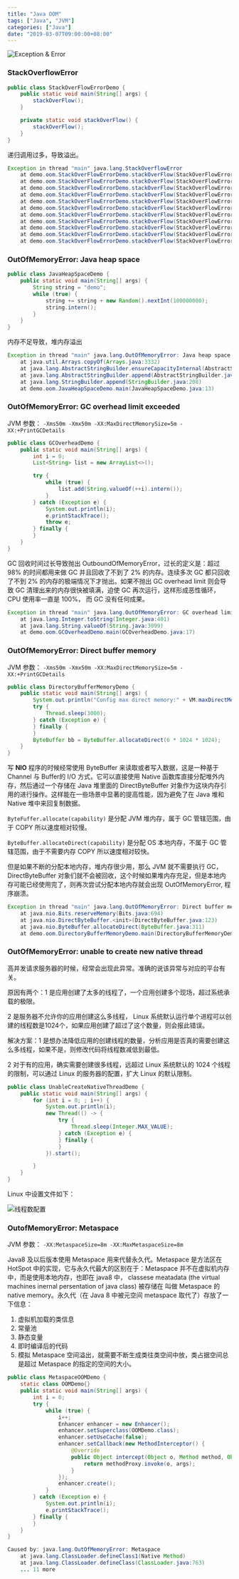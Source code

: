 ```yaml
---
title: "Java OOM"
tags: ["Java", "JVM"]
categories: ["Java"]
date: "2019-03-07T09:00:00+08:00"
---
```


![Exception & Error](https://i.loli.net/2019/06/18/5d08fb6bd193464754.png)

### StackOverflowError

```java
public class StackOverFlowErrorDemo {
    public static void main(String[] args) {
        stackOverFlow();
    }

    private static void stackOverFlow() {
        stackOverFlow();
    }
}
```



递归调用过多，导致溢出。

```java
Exception in thread "main" java.lang.StackOverflowError
	at demo.oom.StackOverFlowErrorDemo.stackOverFlow(StackOverFlowErrorDemo.java:13)
	at demo.oom.StackOverFlowErrorDemo.stackOverFlow(StackOverFlowErrorDemo.java:13)
	at demo.oom.StackOverFlowErrorDemo.stackOverFlow(StackOverFlowErrorDemo.java:13)
	at demo.oom.StackOverFlowErrorDemo.stackOverFlow(StackOverFlowErrorDemo.java:13)
	at demo.oom.StackOverFlowErrorDemo.stackOverFlow(StackOverFlowErrorDemo.java:13)
	at demo.oom.StackOverFlowErrorDemo.stackOverFlow(StackOverFlowErrorDemo.java:13)
	at demo.oom.StackOverFlowErrorDemo.stackOverFlow(StackOverFlowErrorDemo.java:13)
	at demo.oom.StackOverFlowErrorDemo.stackOverFlow(StackOverFlowErrorDemo.java:13)
	at demo.oom.StackOverFlowErrorDemo.stackOverFlow(StackOverFlowErrorDemo.java:13)
	at demo.oom.StackOverFlowErrorDemo.stackOverFlow(StackOverFlowErrorDemo.java:13)
	at demo.oom.StackOverFlowErrorDemo.stackOverFlow(StackOverFlowErrorDemo.java:13)
```



### OutOfMemoryError: Java heap space

```java
public class JavaHeapSpaceDemo {
    public static void main(String[] args) {
        String string = "demo";
        while (true) {
            string += string + new Random().nextInt(100000000);
            string.intern();
        }
    }
}
```



内存不足导致，堆内存溢出

```java
Exception in thread "main" java.lang.OutOfMemoryError: Java heap space
	at java.util.Arrays.copyOf(Arrays.java:3332)
	at java.lang.AbstractStringBuilder.ensureCapacityInternal(AbstractStringBuilder.java:124)
	at java.lang.AbstractStringBuilder.append(AbstractStringBuilder.java:674)
	at java.lang.StringBuilder.append(StringBuilder.java:208)
	at demo.oom.JavaHeapSpaceDemo.main(JavaHeapSpaceDemo.java:13)
```



### OutOfMemoryError: GC overhead limit exceeded

JVM 参数： `-Xms50m -Xmx50m -XX:MaxDirectMemorySize=5m -XX:+PrintGCDetails`

```java
public class GCOverheadDemo {
    public static void main(String[] args) {
        int i = 0;
        List<String> list = new ArrayList<>();

        try {
            while (true) {
                list.add(String.valueOf(++i).intern());
            }
        } catch (Exception e) {
            System.out.println(i);
            e.printStackTrace();
            throw e;
        } finally {
        }
    }
}
```



GC 回收时间过长导致抛出 OutboundOfMemoryError，过长的定义是：超过 98% 的时间都用来做 GC 并且回收了不到了 2% 的内存。连续多次 GC 都只回收了不到 2% 的内存的极端情况下才抛出。如果不抛出 GC overhead limit  则会导致 GC 清理出来的内存很快被填满，迫使 GC 再次运行，这样形成恶性循环，CPU 使用率一直是 100%， 而 GC 没有任何成果。

```java
Exception in thread "main" java.lang.OutOfMemoryError: GC overhead limit exceeded
	at java.lang.Integer.toString(Integer.java:401)
	at java.lang.String.valueOf(String.java:3099)
	at demo.oom.GCOverheadDemo.main(GCOverheadDemo.java:17)
```



### OutOfMemoryError: Direct buffer memory

JVM 参数： `-Xms50m -Xmx50m -XX:MaxDirectMemorySize=5m -XX:+PrintGCDetails`

```java
public class DirectoryBufferMemoryDemo {
    public static void main(String[] args) {
        System.out.println("Config max direct memory:" + VM.maxDirectMemory() / 1024.0 / 1024.0 + "MB");
        try {
            Thread.sleep(3000);
        } catch (Exception e) {
        } finally {
        }
        ByteBuffer bb = ByteBuffer.allocateDirect(6 * 1024 * 1024);
    }
}
```



写 **NIO** 程序的时候经常使用 ByteBuffer 来读取或者写入数据，这是一种基于 Channel 与 Buffer的 I/O 方式，它可以直接使用 Native 函数库直接分配堆外内存，然后通过一个存储在 Java 堆里面的 DirectByteBuffer 对象作为这块内存引用的进行操作。这样能在一些场景中显著的提高性能，因为避免了在 Java 堆和 Native 堆中来回复制数据。

`ByteFuffer.allocate(capability)` 是分配 JVM 堆内存，属于 GC 管辖范围，由于 COPY 所以速度相对较慢。

`ByteBuffer.allocateDirect(capability)`  是分配 OS 本地内存，不属于 GC 管辖范围，由于不需要内存 COPY 所以速度相对较快。

但是如果不断的分配本地内存，堆内存很少用，那么 JVM 就不需要执行 GC，DirectByteBuffer 对象们就不会被回收，这个时候如果堆内存充足，但是本地内存可能已经使用完了，则再次尝试分配本地内存就会出现 OutOfMemoryError, 程序崩溃。

```java
Exception in thread "main" java.lang.OutOfMemoryError: Direct buffer memory
	at java.nio.Bits.reserveMemory(Bits.java:694)
	at java.nio.DirectByteBuffer.<init>(DirectByteBuffer.java:123)
	at java.nio.ByteBuffer.allocateDirect(ByteBuffer.java:311)
	at demo.oom.DirectoryBufferMemoryDemo.main(DirectoryBufferMemoryDemo.java:19)
```



### OutOfMemoryError: unable to create new native thread

高并发请求服务器的时候，经常会出现此异常。准确的说该异常与对应的平台有关。

原因有两个：1 是应用创建了太多的线程了，一个应用创建多个现场，超过系统承载的极限。

2 是服务器不允许你的应用创建这么多线程， Linux 系统默认运行单个进程可以创建的线程数是1024个，如果应用创建了超过了这个数量，则会报此错误。

解决方案：1 是想办法降低应用的创建线程的数量，分析应用是否真的需要创建这么多线程，如果不是，则修改代码将线程数减低到最低。

2 对于有的应用，确实需要创建很多线程，远超过 Linux 系统默认的 1024 个线程的限制，可以通过 Linux 的服务器的配置，扩大 Linux 的默认限制。

```java
public class UnableCreateNativeThreadDemo {
    public static void main(String[] args) {
        for (int i = 0; ; i++) {
            System.out.println(i);
            new Thread(() -> {
                try {
                    Thread.sleep(Integer.MAX_VALUE);
                } catch (Exception e) {
                } finally {
                }
            }).start();

        }
    }
}

```

Linux 中设置文件如下：

![线程数配置](https://i.loli.net/2019/06/19/5d09160c745d655919.png)

### OutofMemoryError: Metaspace

JVM 参数： `-XX:MetaspaceSize=8m -XX:MaxMetaspaceSize=8m`

Java8  及以后版本使用 Metaspace 用来代替永久代。Metaspace 是方法区在 HotSpot 中的实现，它与永久代最大的区别在于：Metaspace 并不在虚拟机内存中，而是使用本地内存，也即在 java8 中， classese meatadata (the virtual machines inernal persentation of java class) 被存储在 叫做 Metaspace 的 native memory。永久代（在 Java 8 中被元空间 metaspace 取代了）存放了一下信息：

1. 虚拟机加载的类信息
2. 常量池
3. 静态变量
4. 即时编译后的代码
5. 模拟 Metaspace 空间溢出，就需要不断生成类往类空间中放，类占据空间总是超过 Metaspace 的指定的空间的大小。

```java
public class MetaspaceOOMDemo {
    static class OOMDemo{}
    public static void main(String[] args) {
        int i = 0;
        try {
            while (true) {
                i++;
                Enhancer enhancer = new Enhancer();
                enhancer.setSuperclass(OOMDemo.class);
                enhancer.setUseCache(false);
                enhancer.setCallback(new MethodInterceptor() {
                    @Override
                    public Object intercept(Object o, Method method, Object[] objects, MethodProxy methodProxy) throws Throwable {
                        return methodProxy.invoke(o, args);
                    }
                });
                enhancer.create();
            }
        } catch (Exception e) {
            System.out.println(i);
            e.printStackTrace();
        } finally {
        }
    }
}
```

```java
Caused by: java.lang.OutOfMemoryError: Metaspace
	at java.lang.ClassLoader.defineClass1(Native Method)
	at java.lang.ClassLoader.defineClass(ClassLoader.java:763)
	... 11 more
```

